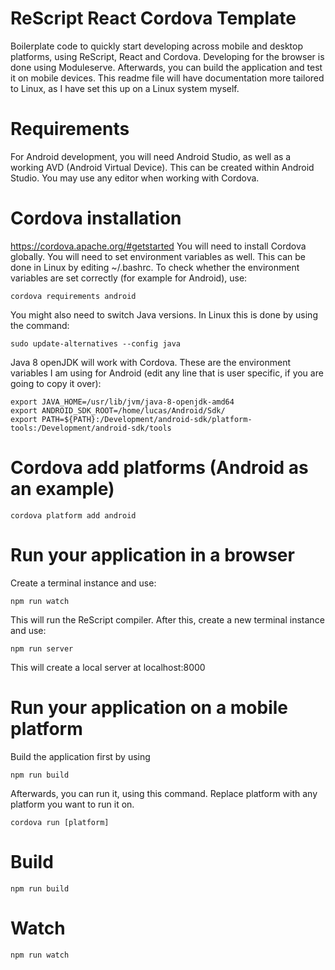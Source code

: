 # ReScript React Cordova Template

Boilerplate code to quickly start developing across mobile and desktop platforms, using ReScript, React and Cordova.
Developing for the browser is done using Moduleserve. Afterwards, you can build the application and test it on mobile devices.
This readme file will have documentation more tailored to Linux, as I have set this up on a Linux system myself.
# Requirements
For Android development, you will need Android Studio, as well as a working AVD (Android Virtual Device). This can be created within Android Studio. You may use any editor when working with Cordova.
# Cordova installation
https://cordova.apache.org/#getstarted
You will need to install Cordova globally. You will need to set environment variables as well. This can be done in Linux by editing ~/.bashrc.
To check whether the environment variables are set correctly (for example for Android), use:
```
cordova requirements android
```
You might also need to switch Java versions. In Linux this is done by using the command:
```
sudo update-alternatives --config java
```
Java 8 openJDK will work with Cordova.
These are the environment variables I am using for Android (edit any line that is user specific, if you are going to copy it over):
```
export JAVA_HOME=/usr/lib/jvm/java-8-openjdk-amd64
export ANDROID_SDK_ROOT=/home/lucas/Android/Sdk/
export PATH=${PATH}:/Development/android-sdk/platform-tools:/Development/android-sdk/tools
```

# Cordova add platforms (Android as an example)
```
cordova platform add android
```
# Run your application in a browser
Create a terminal instance and use:
```
npm run watch
```
This will run the ReScript compiler. After this, create a new terminal instance and use:
```
npm run server
```
This will create a local server at localhost:8000
# Run your application on a mobile platform
Build the application first by using
```
npm run build
```
Afterwards, you can run it, using this command. Replace platform with any platform you want to run it on.
```
cordova run [platform]
```


# Build

```
npm run build
```

# Watch

```
npm run watch
```
